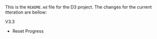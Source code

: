 This is the `README.md` file for the D3 project. The  changes for the current itteration are bellow:

V3.3
- Reset Progress